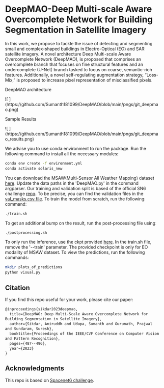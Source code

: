 
# DeepMAO-Deep Multi-scale Aware Overcomplete Network for Building Segmentation in Satellite Imagery

In this work, we propose to tackle the issue of detecting and segmenting small and complex-shaped buildings in Electro-Optical (EO) and SAR satellite imagery. A novel architecture Deep Multi-scale Aware Overcomplete Network (DeepMAO), is proposed that comprises an overcomplete branch that focuses on fine structural features and an undercomplete (U-Net) branch tasked to focus on coarse, semantic-rich features. Additionally, a novel self-regulating augmentation strategy, “Loss-Mix,” is proposed to increase pixel representation of misclassified pixels.


<p>DeepMAO architecture</p>
<div>![	](https://github.com/Sumanth181099/DeepMAO/blob/main/pngs/git_deepmao.png)</div>


<p>Sample Results</p>
<div>![	](https://github.com/Sumanth181099/DeepMAO/blob/main/pngs/git_deepmao_results.png)</div>

We advise you to use conda environment to run the package. Run the following command to install all the necessary modules:

```sh
conda env create -f environment.yml 
conda activate solaris_new
```
You can download the MSAW(Multi-Sensor All Weather Mapping) dataset [here](https://spacenet.ai/sn6-challenge/).
Update the data paths in the 'DeepMAO.py' in the command argparser. 
Our training and validation split is based of the official SN6 challenge [repo](https://github.com/SpaceNetChallenge/SpaceNet_SAR_Buildings_Solutions/tree/master/1-zbigniewwojna).  To be precise, you can find the validation files in the [val_masks.csv file](https://drive.google.com/file/d/1pccsbwxtUeJoLCKgkTAxrYs6wLAi7mQo/view?usp=sharing).
To train the model from scratch, run the following command:
```sh
./train.sh
```
To get an additional bump on the result, run the post-processing file using:
```sh
./postprocessing.sh
```
To only run the inference, use the ckpt provided [here](https://drive.google.com/drive/folders/111UQvS-vkjjRRCdkzZHGUTlhY9HDKHlc?usp=sharing). In the train.sh file, remove the '--train' parameter. The provided checkpoint is only for EO modality of MSAW dataset.
To view the predictions, run the following commands:
```sh
mkdir plots_of_predictions
python visual.py
```
## Citation

If you find this repo useful for your work, please cite our paper:

```shell
@inproceedings{sikdar2023deepmao,
  title={DeepMAO: Deep Multi-Scale Aware Overcomplete Network for Building Segmentation in Satellite Imagery},
  author={Sikdar, Aniruddh and Udupa, Sumanth and Gurunath, Prajwal and Sundaram, Suresh},
  booktitle={Proceedings of the IEEE/CVF Conference on Computer Vision and Pattern Recognition},
  pages={487--496},
  year={2023}
}
```



<!-- ACKNOWLEDGMENTS -->
## Acknowledgments

This repo is based on [Spacenet6 challenge](https://github.com/SpaceNetChallenge/SpaceNet_SAR_Buildings_Solutions/tree/master/1-zbigniewwojna).



